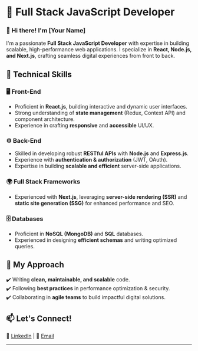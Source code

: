 
# 🚀 Full Stack JavaScript Developer  

### 👋 Hi there! I'm [Your Name]  

I'm a passionate **Full Stack JavaScript Developer** with expertise in building scalable, high-performance web applications. I specialize in **React, Node.js, and Next.js**, crafting seamless digital experiences from front to back.  

## 🔧 Technical Skills  

### 🖥️ Front-End  
- Proficient in **React.js**, building interactive and dynamic user interfaces.  
- Strong understanding of **state management** (Redux, Context API) and component architecture.  
- Experience in crafting **responsive** and **accessible** UI/UX.  

### ⚙️ Back-End  
- Skilled in developing robust **RESTful APIs** with **Node.js** and **Express.js**.  
- Experience with **authentication & authorization** (JWT, OAuth).  
- Expertise in building **scalable and efficient** server-side applications.  

### 🌍 Full Stack Frameworks  
- Experienced with **Next.js**, leveraging **server-side rendering (SSR)** and **static site generation (SSG)** for enhanced performance and SEO.  

### 🗄️ Databases  
- Proficient in **NoSQL (MongoDB)** and **SQL** databases.  
- Experienced in designing **efficient schemas** and writing optimized queries.  

## 🎯 My Approach  
✔️ Writing **clean, maintainable, and scalable** code.  
✔️ Following **best practices** in performance optimization & security.  
✔️ Collaborating in **agile teams** to build impactful digital solutions.  

## 📫 Let's Connect!  
💼 [LinkedIn](https://in.linkedin.com/in/jeegar-ranpura-391392172) | 📧 [Email](mailto:jigar.ranpura99@gmail.com)  

-----------------
